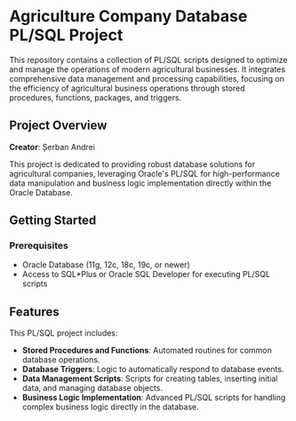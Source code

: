 # Agriculture Company Database PL/SQL Project

This repository contains a collection of PL/SQL scripts designed to optimize and manage the operations of modern agricultural businesses. It integrates comprehensive data management and processing capabilities, focusing on the efficiency of agricultural business operations through stored procedures, functions, packages, and triggers.

## Project Overview

**Creator**: Șerban Andrei

This project is dedicated to providing robust database solutions for agricultural companies, leveraging Oracle's PL/SQL for high-performance data manipulation and business logic implementation directly within the Oracle Database.

## Getting Started

### Prerequisites

- Oracle Database (11g, 12c, 18c, 19c, or newer)
- Access to SQL*Plus or Oracle SQL Developer for executing PL/SQL scripts

## Features

This PL/SQL project includes:

- **Stored Procedures and Functions**: Automated routines for common database operations.
- **Database Triggers**: Logic to automatically respond to database events.
- **Data Management Scripts**: Scripts for creating tables, inserting initial data, and managing database objects.
- **Business Logic Implementation**: Advanced PL/SQL scripts for handling complex business logic directly in the database.
